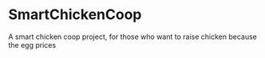 # SmartChickenCoop
A smart chicken coop project, for those who want to raise chicken because the egg prices
